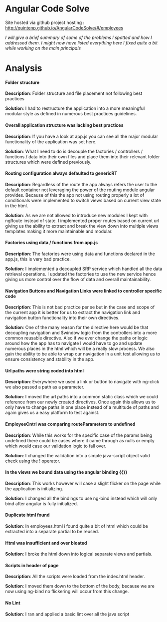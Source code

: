 # Angular Code Solve
Site hosted via github project hosting : http://quintenp.github.io/AngularCodeSolve/#/employees

_I will give a brief summary of some of the problems I spotted and how I addressed them.  I might now have listed everything here I fixed quite a bit while working on the main principals_

# Analysis

#### Folder structure
**Description**: Folder structure and file placement not following best practices

**Solution**: I had to restructure the application into a more meaningful modular style as defined in numerous best practices guidelines.

#### Overall application structure was lacking best practices
**Description**: If you have a look at app.js you can see all the major modular functionality of the application was set here.  

**Solution**: What I need to do is decouple the factories / controllers / functions / data into their own files and place them into their relevant folder structures which were defined previously.

#### Routing configuration always defaulted to genericRT
**Description**: Regardless of the route the app always refers the user to the default container not leveraging the power of the routing module angular provides.  Because of this the app not using routing properly a lot of conditionals were implemented to switch views based on current view state in the html.  

**Solution**: As we are not allowed to introduce new modules I kept with ngRoute instead of state. I implemented proper routes based on current url giving us the ability to extract and break the view down into multiple views templates making it more maintainable and modular.

#### Factories using data / functions from app.js
**Description**: The factories were using data and functions declared in the app.js, this is very bad practice. 

**Solution**: I implemented a decoupled SRP service which handled all the data retrieval operations.  I updated the factories to use the new service hence giving us more control over the flow of data and overall maintainability.

#### Navigation Buttons and Navigation Links were linked to controller specific code
**Description**: This is not bad practice per se but in the case and scope of the current app it is better for us to extract the navigation link and navigation button functionality into their own directives.

**Solution**: One of the many reason for the directive here would be that decoupling navigation and $window logic from the controllers into a more common reusable directive.  Also if we ever change the paths or logic around how the app has to navigate I would have to go and update numerous places in the html which will be a really slow process.  We also gain the ability to be able to wrap our navigation in a unit test allowing us to ensure consistency and stability in the app. 

#### Url paths were string coded into html
**Description**: Everywhere we used a link or button to navigate with ng-click we also passed a path as a parameter. 

**Solution**: I moved the url paths into a common static class which we could reference from our newly created directives.  Once again this allows us to only have to change paths in one place instead of a multitude of paths and again gives us a easy platform to test against.

#### EmployeeCntrl was comparing routeParameters to undefined
**Description**: While this works for the specific case of the params being undefined there could be cases where it came through as nulls or empty which would case our validation logic to fall over.

**Solution**: I changed the validation into  a simple java-script object valid check using the ! operator.

#### In the views we bound data using the angular binding {{}}
**Description**: This works however will case a slight flicker on the page while the application is initializing. 

**Solution**: I changed all the bindings to use ng-bind instead which will only bind after angular is fully initialized.

#### Duplicate html found
**Solution**: In employees.html i found quite a bit of html which could be extracted into a separate partial to be reused.

#### Html was insufficient and over bloated 
**Solution**: I broke the html down into logical separate views and partials. 

#### Scripts in header of page
**Description**: All the scripts were loaded from the index.html header. 

**Solution**: I moved them down to the bottom of the body, because we are now using ng-bind no flickering will occur from this change.

#### No Lint 
**Solution**: I ran and applied a basic lint over all the java script

 